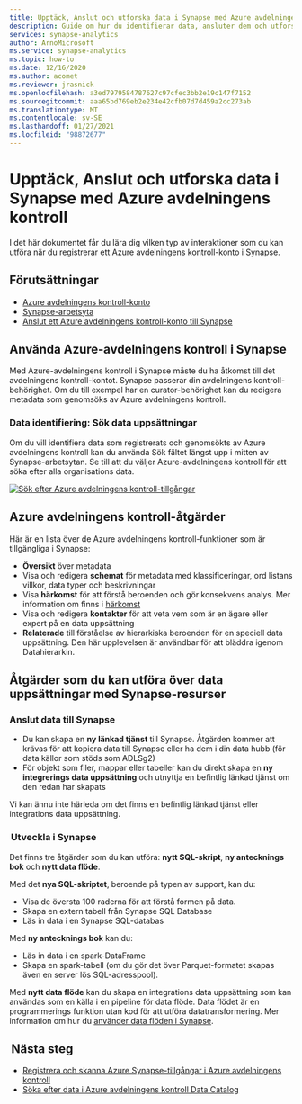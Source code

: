 ```yaml
---
title: Upptäck, Anslut och utforska data i Synapse med Azure avdelningens kontroll
description: Guide om hur du identifierar data, ansluter dem och utforskar dem i Synapse
services: synapse-analytics
author: ArnoMicrosoft
ms.service: synapse-analytics
ms.topic: how-to
ms.date: 12/16/2020
ms.author: acomet
ms.reviewer: jrasnick
ms.openlocfilehash: a3ed7979584787627c97cfec3bb2e19c147f7152
ms.sourcegitcommit: aaa65bd769eb2e234e42cfb07d7d459a2cc273ab
ms.translationtype: MT
ms.contentlocale: sv-SE
ms.lasthandoff: 01/27/2021
ms.locfileid: "98872677"
---
```

# <a name="discover-connect-and-explore-data-in-synapse-using-azure-purview"></a>Upptäck, Anslut och utforska data i Synapse med Azure avdelningens kontroll 

I det här dokumentet får du lära dig vilken typ av interaktioner som du kan utföra när du registrerar ett Azure avdelningens kontroll-konto i Synapse. 

## <a name="prerequisites"></a>Förutsättningar 

- [Azure avdelningens kontroll-konto](../../purview/create-catalog-portal.md) 
- [Synapse-arbetsyta](../quickstart-create-workspace.md) 
- [Anslut ett Azure avdelningens kontroll-konto till Synapse](quickstart-connect-azure-purview.md) 

## <a name="using-azure-purview-in-synapse"></a>Använda Azure-avdelningens kontroll i Synapse 

Med Azure-avdelningens kontroll i Synapse måste du ha åtkomst till det avdelningens kontroll-kontot. Synapse passerar din avdelningens kontroll-behörighet. Om du till exempel har en curator-behörighet kan du redigera metadata som genomsöks av Azure avdelningens kontroll. 

### <a name="data-discovery-search-datasets"></a>Data identifiering: Sök data uppsättningar 

Om du vill identifiera data som registrerats och genomsökts av Azure avdelningens kontroll kan du använda Sök fältet längst upp i mitten av Synapse-arbetsytan. Se till att du väljer Azure-avdelningens kontroll för att söka efter alla organisations data. 

[![Sök efter Azure avdelningens kontroll-tillgångar](./media/purview-access.png)](./media/purview-access.png#lightbox)

## <a name="azure-purview-actions"></a>Azure avdelningens kontroll-åtgärder 

Här är en lista över de Azure avdelningens kontroll-funktioner som är tillgängliga i Synapse: 
- **Översikt** över metadata 
- Visa och redigera **schemat** för metadata med klassificeringar, ord listans villkor, data typer och beskrivningar 
- Visa **härkomst** för att förstå beroenden och gör konsekvens analys. Mer information om finns i [härkomst](../../purview/catalog-lineage-user-guide.md)
- Visa och redigera **kontakter** för att veta vem som är en ägare eller expert på en data uppsättning 
- **Relaterade** till förståelse av hierarkiska beroenden för en speciell data uppsättning. Den här upplevelsen är användbar för att bläddra igenom Datahierarkin.

## <a name="actions-that-you-can-perform-over-datasets-with-synapse-resources"></a>Åtgärder som du kan utföra över data uppsättningar med Synapse-resurser 

### <a name="connect-data-to-synapse"></a>Anslut data till Synapse 

- Du kan skapa en **ny länkad tjänst** till Synapse. Åtgärden kommer att krävas för att kopiera data till Synapse eller ha dem i din data hubb (för data källor som stöds som ADLSg2) 
- För objekt som filer, mappar eller tabeller kan du direkt skapa en **ny integrerings data uppsättning** och utnyttja en befintlig länkad tjänst om den redan har skapats 

Vi kan ännu inte härleda om det finns en befintlig länkad tjänst eller integrations data uppsättning. 

###  <a name="develop-in-synapse"></a>Utveckla i Synapse 

Det finns tre åtgärder som du kan utföra: **nytt SQL-skript**, **ny antecknings bok** och **nytt data flöde**. 

Med det **nya SQL-skriptet**, beroende på typen av support, kan du: 
- Visa de översta 100 raderna för att förstå formen på data. 
- Skapa en extern tabell från Synapse SQL Database 
- Läs in data i en Synapse SQL-databas 
 
Med **ny antecknings bok** kan du: 
- Läs in data i en spark-DataFrame 
- Skapa en spark-tabell (om du gör det över Parquet-formatet skapas även en server lös SQL-adresspool). 
 
Med **nytt data flöde** kan du skapa en integrations data uppsättning som kan användas som en källa i en pipeline för data flöde. Data flödet är en programmerings funktion utan kod för att utföra datatransformering. Mer information om hur du [använder data flöden i Synapse](../quickstart-data-flow.md).

##  <a name="nextsteps"></a>Nästa steg 

- [Registrera och skanna Azure Synapse-tillgångar i Azure avdelningens kontroll](../../purview/register-scan-azure-synapse-analytics.md)
- [Söka efter data i Azure avdelningens kontroll Data Catalog](../../purview/how-to-search-catalog.md)
